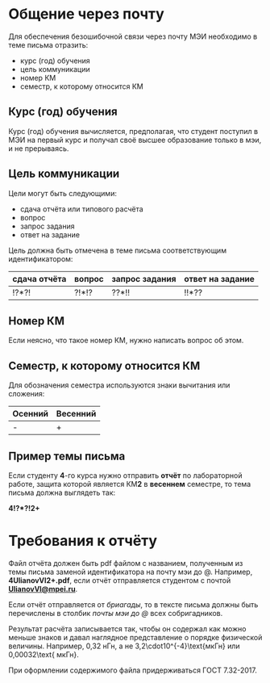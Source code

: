 # Общение через почту 

Для обеспечения безошибочной связи через почту МЭИ необходимо в теме письма отразить:

* курс (год) обучения 
* цель коммуникации
* номер КМ
* семестр, к которому относится КМ

##  Курс (год) обучения
Курс (год) обучения вычисляется, предполагая, что студент поступил в МЭИ на первый курс и получал своё высшее образование только в мэи, и не прерываясь.

## Цель коммуникации 

Цели могут быть следующими:

* сдача отчёта или типового расчёта
* вопрос
* запрос задания
* ответ на задание

Цель должна быть отмечена в теме письма соответствующим идентификатором:

 | сдача отчёта | вопрос | запрос задания  | ответ на задание |
 |---|---|---|---|
| !?*?! | ?!*!? | ??*!! | !!*?? |

## Номер КМ

Если неясно, что такое номер КМ, нужно написать вопрос об этом. 

## Семестр, к которому относится КМ

Для обозначения семестра используются знаки вычитания или сложения:

| Осенний | Весенний |
|---|---|
| - | + |

 ## Пример темы письма


 Если студенту **4**-го курса  нужно отправить **отчёт** по лабораторной работе, защита которой является КМ**2** в **весеннем** семестре, то тема письма должна выглядеть так:

**4!?*?!2+**


# Требования к отчёту

Файл отчёта должен быть pdf файлом с названием, полученным из темы письма заменой идентификатора на почту мэи до @. 
Например, **4UlianovVI2+.pdf**, если отчёт отправляется студентом с почтой **UlianovVI@mpei.ru**.

Если отчёт отправляется от *бриагады*, то в тексте письма должны быть перечислены в столбик *почты мэи до @* всех собригадников.


Результат расчёта записывается так, чтобы он содержал как можно меньше знаков и давал наглядное представление о порядке физической величины. Например, 0,32 нГн, а не 3,2\cdot10^{-4}\text{мкГн} или 0,00032\text{ мкГн}.

При оформлении содержимого файла придерживаться ГОСТ 7.32-2017.
